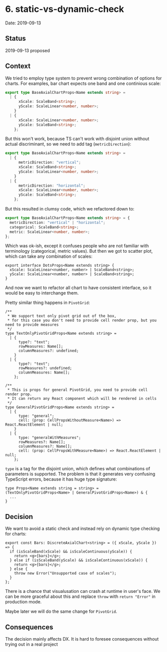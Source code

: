# 6. static-vs-dynamic-check

Date: 2019-09-13

## Status

2019-09-13 proposed

## Context

We tried to employ type system to prevent wrong combination of options for charts. For examples, bar chart expects one band and one continious scale:

```ts
export type BaseAxialChartProps<Name extends string> =
  | {
      xScale: ScaleBand<string>;
      yScale: ScaleLinear<number, number>;
    }
  | {
      xScale: ScaleLinear<number, number>;
      yScale: ScaleBand<string>;
    };
```

But this won't work, because TS can't work with disjoint union without actual discriminant, so we need to add tag (`metricDirection`):

```ts
export type BaseAxialChartProps<Name extends string> =
  | {
      metricDirection: "vertical";
      xScale: ScaleBand<string>;
      yScale: ScaleLinear<number, number>;
    }
  | {
      metricDirection: "horizontal";
      xScale: ScaleLinear<number, number>;
      yScale: ScaleBand<string>;
    };
```

But this resulted in clumsy code, which we refactored down to:

```ts
export type BaseAxialChartProps<Name extends string> = {
  metricDirection: "vertical" | "horizontal";
  categorical: ScaleBand<string>;
  metric: ScaleLinear<number, number>;
};
```

Which was ok-ish, except it confuses people who are not familiar with terminology (categorical, metric values). But then we got to scatter plot, which can take any combination of scales:

```tsx
export interface DotsProps<Name extends string> {
  xScale: ScaleLinear<number, number> | ScaleBand<string>;
  yScale: ScaleLinear<number, number> | ScaleBand<string>;
}
```

And now we want to refactor all chart to have consistent interface, so it would be easy to interchange them.

Pretty similar thing happens in `PivotGrid`:

```tsx
/**
 * We support text only pivot grid out of the box,
 * for this case you don't need to provide cell render prop, but you need to provide measures
 */
type TextOnlyPivotGridProps<Name extends string> =
  | {
      type?: "text";
      rowMeasures: Name[];
      columnMeasures?: undefined;
    }
  | {
      type?: "text";
      rowMeasures?: undefined;
      columnMeasures: Name[];
    };

/**
 * This is props for general PivotGrid, you need to provide cell render prop.
 * It can return any React component which will be rendered in cells
 */
type GeneralPivotGridProps<Name extends string> =
  | {
      type: "general";
      cell: (prop: CellPropsWithoutMeasure<Name>) => React.ReactElement | null;
    }
  | {
      type: "generalWithMeasures";
      rowMeasures?: Name[];
      columnMeasures?: Name[];
      cell: (prop: CellPropsWithMeasure<Name>) => React.ReactElement | null;
    };
```

`type` is a tag for the disjoint union, which defines what combinations of parameters is supported. The problem is that it generates very confusing TypeScript errors, because it has huge type signature:

```tsx
type Props<Name extends string = string> = (TextOnlyPivotGridProps<Name> | GeneralPivotGridProps<Name>) & {
  ...
}
```

## Decision

We want to avoid a static check and instead rely on dynamic type checking for charts:

```tsx
export const Bars: DiscreteAxialChart<string> = ({ xScale, yScale }) => {
  if (isScaleBand(xScale) && isScaleContinuous(yScale)) {
    return <g>{bars}</g>;
  } else if (isScaleBand(yScale) && isScaleContinuous(xScale)) {
    return <g>{bars}</g>;
  } else {
    throw new Error("Unsupported case of scales");
  }
};
```

There is a chance that visualusation can crash at runtime in user's face. We can be more graceful about this and replace `throw` with `return "Error"` in production mode.

Maybe later we will do the same change for `PivotGrid`.

## Consequences

The decision mainly affects DX. It is hard to foresee consequences without trying out in a real project
